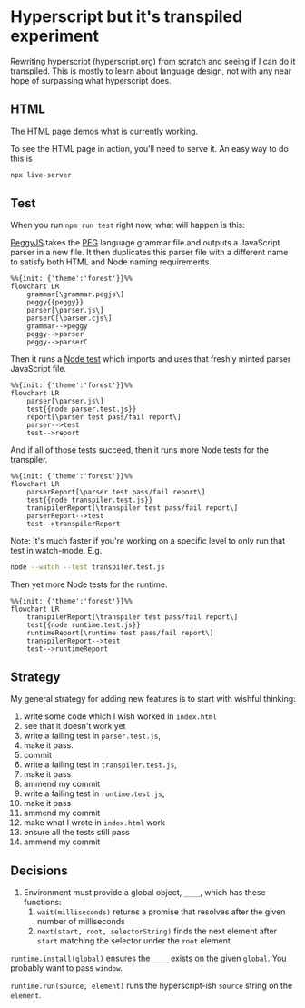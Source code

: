 # Hyperscript but it's transpiled experiment 

Rewriting hyperscript (hyperscript.org) from scratch and seeing if I can do it transpiled. This is mostly to learn about language design, not with any near hope of surpassing what hyperscript does.

## HTML

The HTML page demos what is currently working.

To see the HTML page in action, you'll need to serve it. An easy way to do this is

```sh
npx live-server
```

## Test

When you run `npm run test` right now, what will happen is this:

[PeggyJS](https://peggyjs.org/documentation.html) takes the [PEG](https://en.wikipedia.org/wiki/Parsing_expression_grammar) language grammar file and outputs a JavaScript parser in a new file. It then duplicates this parser file with a different name to satisfy both HTML and Node naming requirements.

```mermaid
%%{init: {'theme':'forest'}}%%
flowchart LR
    grammar[\grammar.pegjs\]
    peggy{{peggy}}
    parser[\parser.js\]
    parserC[\parser.cjs\]
    grammar-->peggy
    peggy-->parser
    peggy-->parserC
```

Then it runs a [Node test](https://nodejs.org/docs/latest-v18.x/api/test.html#test-runner) which imports and uses that freshly minted parser JavaScript file. 

```mermaid
%%{init: {'theme':'forest'}}%%
flowchart LR
    parser[\parser.js\]
    test{{node parser.test.js}}
    report[\parser test pass/fail report\]
    parser-->test
    test-->report
```

And if all of those tests succeed, then it runs more Node tests for the transpiler.

```mermaid
%%{init: {'theme':'forest'}}%%
flowchart LR
    parserReport[\parser test pass/fail report\]
    test{{node transpiler.test.js}}
    transpilerReport[\transpiler test pass/fail report\]
    parserReport-->test
    test-->transpilerReport
```

Note: It's much faster if you're working on a specific 
level to only run that test in watch-mode. E.g.

```sh
node --watch --test transpiler.test.js
```

Then yet more Node tests for the runtime.

```mermaid
%%{init: {'theme':'forest'}}%%
flowchart LR
    transpilerReport[\transpiler test pass/fail report\]
    test{{node runtime.test.js}}
    runtimeReport[\runtime test pass/fail report\]
    transpilerReport-->test
    test-->runtimeReport
```

## Strategy

My general strategy for adding new features is to start with wishful thinking:

1. write some code which I wish worked in `index.html`
1. see that it doesn't work yet
1. write a failing test in `parser.test.js`,
1. make it pass.
1. commit
1. write a failing test in `transpiler.test.js`,
1. make it pass
1. ammend my commit
1. write a failing test in `runtime.test.js`,
1. make it pass
1. ammend my commit
1. make what I wrote in `index.html` work
1. ensure all the tests still pass
1. ammend my commit  

## Decisions

1. Environment must provide a global object, `____`, which has these functions:
   1. `wait(milliseconds)` returns a promise that resolves after the given number of milliseconds 
   1. `next(start, root, selectorString)` finds the next element after `start` matching the selector under the `root` element

`runtime.install(global)` ensures the `____` exists on the given `global`. You probably want to pass `window`.

`runtime.run(source, element)` runs the hyperscript-ish `source` string on the `element`.
